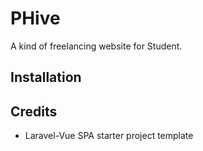 # PHive

A kind of freelancing website for Student.

## Installation



## Credits

- Laravel-Vue SPA starter project template
